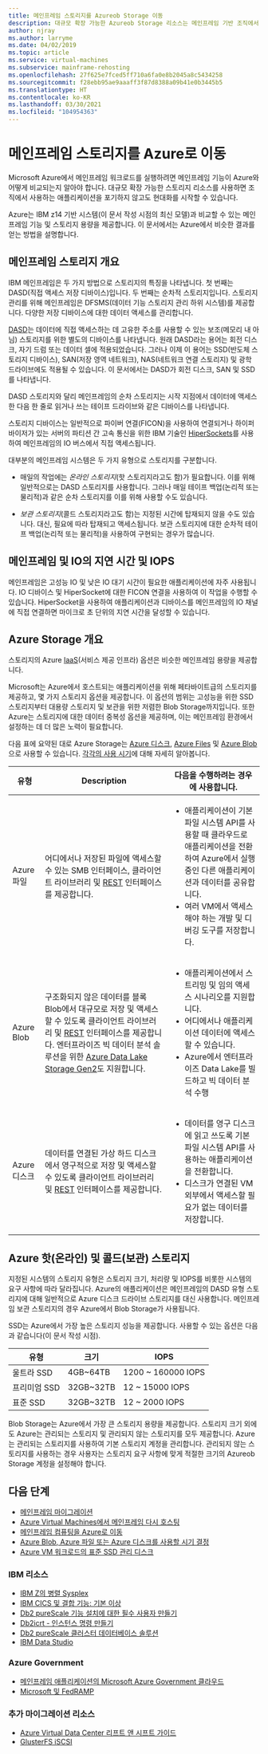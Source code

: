 ```yaml
---
title: 메인프레임 스토리지를 Azureob Storage 이동
description: 대규모 확장 가능한 Azureob Storage 리소스는 메인프레임 기반 조직에서 IBM z14 애플리케이션을 마이그레이션하고 현대화하는 데 도움이 될 수 있습니다.
author: njray
ms.author: larryme
ms.date: 04/02/2019
ms.topic: article
ms.service: virtual-machines
ms.subservice: mainframe-rehosting
ms.openlocfilehash: 27f625e7fced5ff710a6fa0e8b2045a8c5434258
ms.sourcegitcommit: f28ebb95ae9aaaff3f87d8388a09b41e0b3445b5
ms.translationtype: HT
ms.contentlocale: ko-KR
ms.lasthandoff: 03/30/2021
ms.locfileid: "104954363"
---
```

# <a name="move-mainframe-storage-to-azure"></a>메인프레임 스토리지를 Azure로 이동

Microsoft Azure에서 메인프레임 워크로드를 실행하려면 메인프레임 기능이 Azure와 어떻게 비교되는지 알아야 합니다. 대규모 확장 가능한 스토리지 리소스를 사용하면 조직에서 사용하는 애플리케이션을 포기하지 않고도 현대화를 시작할 수 있습니다.

Azure는 IBM z14 기반 시스템(이 문서 작성 시점의 최신 모델)과 비교할 수 있는 메인프레임 기능 및 스토리지 용량을 제공합니다. 이 문서에서는 Azure에서 비슷한 결과를 얻는 방법을 설명합니다.

## <a name="mainframe-storage-at-a-glance"></a>메인프레임 스토리지 개요

IBM 메인프레임은 두 가지 방법으로 스토리지의 특징을 나타냅니다. 첫 번째는 DASD(직접 액세스 저장 디바이스)입니다. 두 번째는 순차적 스토리지입니다. 스토리지 관리를 위해 메인프레임은 DFSMS(데이터 기능 스토리지 관리 하위 시스템)를 제공합니다. 다양한 저장 디바이스에 대한 데이터 액세스를 관리합니다.

[DASD](https://en.wikipedia.org/wiki/Direct-access_storage_device)는 데이터에 직접 액세스하는 데 고유한 주소를 사용할 수 있는 보조(메모리 내 아님) 스토리지를 위한 별도의 디바이스를 나타냅니다. 원래 DASD라는 용어는 회전 디스크, 자기 드럼 또는 데이터 셀에 적용되었습니다. 그러나 이제 이 용어는 SSD(반도체 스토리지 디바이스), SAN(저장 영역 네트워크), NAS(네트워크 연결 스토리지) 및 광학 드라이브에도 적용될 수 있습니다. 이 문서에서는 DASD가 회전 디스크, SAN 및 SSD를 나타냅니다.

DASD 스토리지와 달리 메인프레임의 순차 스토리지는 시작 지점에서 데이터에 액세스한 다음 한 줄로 읽거나 쓰는 테이프 드라이브와 같은 디바이스를 나타냅니다.

스토리지 디바이스는 일반적으로 파이버 연결(FICON)을 사용하여 연결되거나 하이퍼바이저가 있는 서버의 파티션 간 고속 통신을 위한 IBM 기술인 [HiperSockets](https://www.ibm.com/support/knowledgecenter/zosbasics/com.ibm.zos.znetwork/znetwork_85.htm)를 사용하여 메인프레임의 IO 버스에서 직접 액세스됩니다.

대부분의 메인프레임 시스템은 두 가지 유형으로 스토리지를 구분합니다.

- 매일의 작업에는 *온라인 스토리지*(핫 스토리지라고도 함)가 필요합니다. 이를 위해 일반적으로는 DASD 스토리지를 사용합니다. 그러나 매일 테이프 백업(논리적 또는 물리적)과 같은 순차 스토리지를 이를 위해 사용할 수도 있습니다.

- *보관 스토리지*(콜드 스토리지라고도 함)는 지정된 시간에 탑재되지 않을 수도 있습니다. 대신, 필요에 따라 탑재되고 액세스됩니다. 보관 스토리지에 대한 순차적 테이프 백업(논리적 또는 물리적)을 사용하여 구현되는 경우가 많습니다.

## <a name="mainframe-versus-io-latency-and-iops"></a>메인프레임 및 IO의 지연 시간 및 IOPS

메인프레임은 고성능 IO 및 낮은 IO 대기 시간이 필요한 애플리케이션에 자주 사용됩니다. IO 디바이스 및 HiperSocket에 대한 FICON 연결을 사용하여 이 작업을 수행할 수 있습니다. HiperSocket을 사용하여 애플리케이션과 디바이스를 메인프레임의 IO 채널에 직접 연결하면 마이크로 초 단위의 지연 시간을 달성할 수 있습니다.

## <a name="azure-storage-at-a-glance"></a>Azure Storage 개요

스토리지의 Azure [IaaS](https://azure.microsoft.com/overview/what-is-iaas/)(서비스 제공 인프라) 옵션은 비슷한 메인프레임 용량을 제공합니다.

Microsoft는 Azure에서 호스트되는 애플리케이션을 위해 페타바이트급의 스토리지를 제공하고, 몇 가지 스토리지 옵션을 제공합니다. 이 옵션의 범위는 고성능을 위한 SSD 스토리지부터 대용량 스토리지 및 보관을 위한 저렴한 Blob Storage까지입니다. 또한 Azure는 스토리지에 대한 데이터 중복성 옵션을 제공하며, 이는 메인프레임 환경에서 설정하는 데 더 많은 노력이 필요합니다.

다음 표에 요약된 대로 Azure Storage는 [Azure 디스크](../../../managed-disks-overview.md), [Azure Files](../../../../storage/files/storage-files-introduction.md) 및 [Azure Blob](../../../../storage/blobs/storage-blobs-overview.md)으로 사용할 수 있습니다. [각각의 사용 시기](../../../../storage/common/storage-introduction.md)에 대해 자세히 알아봅니다.

<!-- markdownlint-disable MD033 -->

<table>
<thead>
    <tr><th>유형</th><th>Description</th><th>다음을 수행하려는 경우에 사용합니다.</th></tr>
</thead>
<tbody>
<tr><td>Azure 파일
</td>
<td>
어디에서나 저장된 파일에 액세스할 수 있는 SMB 인터페이스, 클라이언트 라이브러리 및 <a href="/rest/api/storageservices/file-service-rest-api">REST</a> 인터페이스를 제공합니다.
</td>
<td><ul>
<li>애플리케이션이 기본 파일 시스템 API를 사용할 때 클라우드로 애플리케이션을 전환하여 Azure에서 실행 중인 다른 애플리케이션과 데이터를 공유합니다.</li>
<li>여러 VM에서 액세스해야 하는 개발 및 디버깅 도구를 저장합니다.</li>
</ul>
</td>
</tr>
<tr><td>Azure Blob
</td>
<td>구조화되지 않은 데이터를 블록 Blob에서 대규모로 저장 및 액세스할 수 있도록 클라이언트 라이브러리 및 <a href="/rest/api/storageservices/blob-service-rest-api">REST</a> 인터페이스를 제공합니다. 엔터프라이즈 빅 데이터 분석 솔루션을 위한 <a href="/azure/storage/blobs/data-lake-storage-introduction">Azure Data Lake Storage Gen2</a>도 지원합니다.
</td>
<td><ul>
<li>애플리케이션에서 스트리밍 및 임의 액세스 시나리오를 지원합니다.</li>
<li>어디에서나 애플리케이션 데이터에 액세스할 수 있습니다.</li>
<li>Azure에서 엔터프라이즈 Data Lake를 빌드하고 빅 데이터 분석 수행</li>
</ul></td>
</tr>
<tr><td>Azure 디스크
</td>
<td>데이터를 연결된 가상 하드 디스크에서 영구적으로 저장 및 액세스할 수 있도록 클라이언트 라이브러리 및 <a href="/rest/api/compute/disks">REST</a> 인터페이스를 제공합니다.
</td>
<td><ul>
<li>데이터를 영구 디스크에 읽고 쓰도록 기본 파일 시스템 API를 사용하는 애플리케이션을 전환합니다.</li>
<li>디스크가 연결된 VM 외부에서 액세스할 필요가 없는 데이터를 저장합니다.</li>
</ul></td>
</tr>
</tbody>
</table>
<!-- markdownlint-enable MD033 -->

## <a name="azure-hot-online-and-cold-archive-storage"></a>Azure 핫(온라인) 및 콜드(보관) 스토리지

지정된 시스템의 스토리지 유형은 스토리지 크기, 처리량 및 IOPS를 비롯한 시스템의 요구 사항에 따라 달라집니다. Azure의 애플리케이션은 메인프레임의 DASD 유형 스토리지에 대해 일반적으로 Azure 디스크 드라이브 스토리지를 대신 사용합니다. 메인프레임 보관 스토리지의 경우 Azure에서 Blob Storage가 사용됩니다.

SSD는 Azure에서 가장 높은 스토리지 성능을 제공합니다. 사용할 수 있는 옵션은 다음과 같습니다(이 문서 작성 시점).

| 유형         | 크기           | IOPS                  |
|--------------|----------------|-----------------------|
| 울트라 SSD    | 4GB~64TB  | 1200 ~ 160000 IOPS |
| 프리미엄 SSD  | 32GB~32TB | 12 ~ 15000 IOPS     |
| 표준 SSD | 32GB~32TB | 12 ~ 2000 IOPS      |

Blob Storage는 Azure에서 가장 큰 스토리지 용량을 제공합니다. 스토리지 크기 외에도 Azure는 관리되는 스토리지 및 관리되지 않는 스토리지를 모두 제공합니다. Azure는 관리되는 스토리지를 사용하여 기본 스토리지 계정을 관리합니다. 관리되지 않는 스토리지를 사용하는 경우 사용자는 스토리지 요구 사항에 맞게 적절한 크기의 Azureob Storage 계정을 설정해야 합니다.

## <a name="next-steps"></a>다음 단계

- [메인프레임 마이그레이션](/azure/architecture/cloud-adoption/infrastructure/mainframe-migration/overview)
- [Azure Virtual Machines에서 메인프레임 다시 호스팅](../overview.md)
- [메인프레임 컴퓨팅을 Azure로 이동](mainframe-compute-Azure.md)
- [Azure Blob, Azure 파일 또는 Azure 디스크를 사용할 시기 결정](../../../../storage/common/storage-introduction.md)
- [Azure VM 워크로드의 표준 SSD 관리 디스크](../../../disks-types.md#standard-ssd)

### <a name="ibm-resources"></a>IBM 리소스

- [IBM Z의 병렬 Sysplex](https://www.ibm.com/it-infrastructure/z/technologies/parallel-sysplex-resources)
- [IBM CICS 및 결합 기능: 기본 이상](https://www.redbooks.ibm.com/redbooks/pdfs/sg248420.pdf)
- [Db2 pureScale 기능 설치에 대한 필수 사용자 만들기](https://www.ibm.com/support/knowledgecenter/en/SSEPGG_11.1.0/com.ibm.db2.luw.qb.server.doc/doc/t0055374.html?pos=2)
- [Db2icrt - 인스턴스 명령 만들기](https://www.ibm.com/support/knowledgecenter/en/SSEPGG_11.1.0/com.ibm.db2.luw.admin.cmd.doc/doc/r0002057.html)
- [Db2 pureScale 클러스터 데이터베이스 솔루션](https://www.ibmbigdatahub.com/blog/db2-purescale-clustered-database-solution-part-1)
- [IBM Data Studio](https://www.ibm.com/developerworks/downloads/im/data/index.html/)

### <a name="azure-government"></a>Azure Government

- [메인프레임 애플리케이션의 Microsoft Azure Government 클라우드](https://azure.microsoft.com/resources/microsoft-azure-government-cloud-for-mainframe-applications/)
- [Microsoft 및 FedRAMP](https://www.microsoft.com/TrustCenter/Compliance/FedRAMP)

### <a name="more-migration-resources"></a>추가 마이그레이션 리소스

- [Azure Virtual Data Center 리프트 앤 시프트 가이드](https://azure.microsoft.com/resources/azure-virtual-datacenter-lift-and-shift-guide/)
- [GlusterFS iSCSI](https://glusterdocs.readthedocs.io/en/latest/Administrator%20Guide/GlusterFS%20iSCSI/)